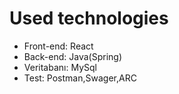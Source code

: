 # Used technologies

* Front-end: React
* Back-end: Java(Spring)
* Veritabanı: MySql
* Test: Postman,Swager,ARC
